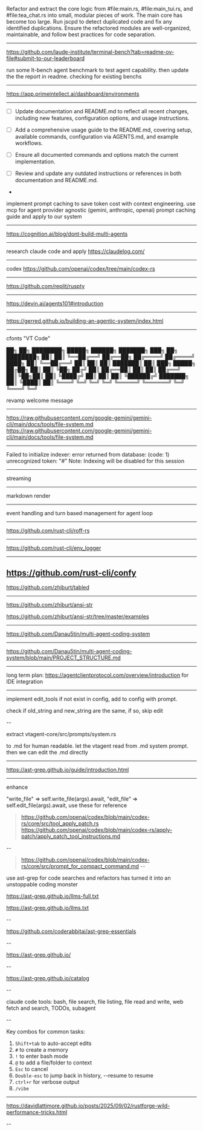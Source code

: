 Refactor and extract the core logic from #file:main.rs, #file:main_tui.rs, and #file:tea_chat.rs into small, modular pieces of work. The main core has become too large. Run jscpd to detect duplicated code and fix any identified duplications. Ensure the refactored modules are well-organized, maintainable, and follow best practices for code separation.

---
<https://github.com/laude-institute/terminal-bench?tab=readme-ov-file#submit-to-our-leaderboard>

run some lt-bench agent benchmark to test agent capability. then update the the report in readme. checking for existing benchs

---

<https://app.primeintellect.ai/dashboard/environments>



---

-   [ ] Update documentation and README.md to reflect all recent changes, including new features, configuration options, and usage instructions.
-   [ ] Add a comprehensive usage guide to the README.md, covering setup, available commands, configuration via AGENTS.md, and example workflows.
-   [ ] Ensure all documented commands and options match the current implementation.
-   [ ] Review and update any outdated instructions or references in both documentation and README.md.



-

implement prompt caching to save token cost with context engineering. use mcp for agent provider agnostic (gemini, anthropic, openai)
prompt caching guide and apply to our system

---

<https://cognition.ai/blog/dont-build-multi-agents>

---

research claude code and apply
https://claudelog.com/

---

codex
https://github.com/openai/codex/tree/main/codex-rs

---

https://github.com/replit/ruspty

---

https://devin.ai/agents101#introduction


----

https://gerred.github.io/building-an-agentic-system/index.html

---

cfonts "VT Code"


 ██╗   ██╗ ████████╗  █████╗   ██████╗  ███████╗ ███╗   ██╗ ████████╗
 ██║   ██║ ╚══██╔══╝ ██╔══██╗ ██╔════╝  ██╔════╝ ████╗  ██║ ╚══██╔══╝
 ██║   ██║    ██║    ███████║ ██║  ███╗ █████╗   ██╔██╗ ██║    ██║
 ╚██╗ ██╔╝    ██║    ██╔══██║ ██║   ██║ ██╔══╝   ██║╚██╗██║    ██║
  ╚████╔╝     ██║    ██║  ██║ ╚██████╔╝ ███████╗ ██║ ╚████║    ██║
   ╚═══╝      ╚═╝    ╚═╝  ╚═╝  ╚═════╝  ╚══════╝ ╚═╝  ╚═══╝    ╚═╝


revamp welcome message

---

https://raw.githubusercontent.com/google-gemini/gemini-cli/main/docs/tools/file-system.md
https://raw.githubusercontent.com/google-gemini/gemini-cli/main/docs/tools/file-system.md


---

Failed to initialize indexer: error returned from database: (code: 1) unrecognized token: "#"
Note: Indexing will be disabled for this session

---

streaming

---

markdown render

---

event handling and turn based management for agent loop

---

https://github.com/rust-cli/roff-rs

---

https://github.com/rust-cli/env_logger

---

https://github.com/rust-cli/confy
---
https://github.com/zhiburt/tabled

---

https://github.com/zhiburt/ansi-str

https://github.com/zhiburt/ansi-str/tree/master/examples

----

https://github.com/Danau5tin/multi-agent-coding-system

----

https://github.com/Danau5tin/multi-agent-coding-system/blob/main/PROJECT_STRUCTURE.md

---

long term plan: https://agentclientprotocol.com/overview/introduction for IDE integration


----

implement edit_tools if not exist in config, add to config with prompt.

check if old_string and new_string are the same, if so, skip edit

--

extract vtagent-core/src/prompts/system.rs

to .md for human readable. let the vtagent read from .md system prompt. then we can edit the .md directly

---

https://ast-grep.github.io/guide/introduction.html

---

enhance

"write_file" => self.write_file(args).await,
"edit_file" => self.edit_file(args).await,
use these for reference
> https://github.com/openai/codex/blob/main/codex-rs/core/src/tool_apply_patch.rs
> https://github.com/openai/codex/blob/main/codex-rs/apply-patch/apply_patch_tool_instructions.md

--

>https://github.com/openai/codex/blob/main/codex-rs/core/src/prompt_for_compact_command.md
--

use ast-grep for code searches and refactors has turned it into an unstoppable coding monster

https://ast-grep.github.io/llms-full.txt

https://ast-grep.github.io/llms.txt

--

https://github.com/coderabbitai/ast-grep-essentials

--

https://ast-grep.github.io/

--

https://ast-grep.github.io/catalog

--

claude code tools: bash, file search, file listing, file read and write, web fetch and search, TODOs, subagent

--

Key combos for common tasks:

1. `Shift+tab` to auto-accept edits
2. `#` to create a memory
3. `!` to enter bash mode
4. `@` to add a file/folder to context
5. `Esc` to cancel
6. `Double-esc` to jump back in history, --resume to resume
7. `ctrl+r` for verbose output
8. `/vibe`

---
https://davidlattimore.github.io/posts/2025/09/02/rustforge-wild-performance-tricks.html

--

